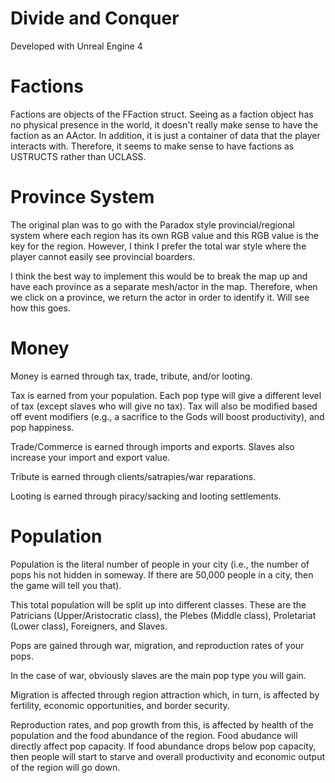 # Divide and Conquer

Developed with Unreal Engine 4


# Factions

Factions are objects of the FFaction struct. Seeing as a faction object has no physical presence in the world, it doesn't really make
sense to have the faction as an AActor. In addition, it is just a container of data that the player interacts with. Therefore, it seems
to make sense to have factions as USTRUCTS rather than UCLASS.


# Province System

The original plan was to go with the Paradox style provincial/regional system where each region has its own RGB value and this
RGB value is the key for the region. However, I think I prefer the total war style where the player cannot easily see provincial 
boarders. 

I think the best way to implement this would be to break the map up and have each province as a separate mesh/actor in the map.
Therefore, when we click on a province, we return the actor in order to identify it. Will see how this goes.


# Money

Money is earned through tax, trade, tribute, and/or looting.

Tax is earned from your population. Each pop type will give a different level of tax (except slaves who will give no tax).
Tax will also be modified based off event modifiers (e.g., a sacrifice to the Gods will boost productivity), and pop happiness.

Trade/Commerce is earned through imports and exports. Slaves also increase your import and export value.

Tribute is earned through clients/satrapies/war reparations.

Looting is earned through piracy/sacking and looting settlements.


# Population

Population is the literal number of people in your city (i.e., the number of pops his not hidden in someway. If there are 50,000 people
in a city, then the game will tell you that). 

This total population will be split up into different classes. These are the Patricians (Upper/Aristocratic class), the Plebes 
(Middle class), Proletariat (Lower class), Foreigners, and Slaves.

Pops are gained through war, migration, and reproduction rates of your pops. 

In the case of war, obviously slaves are the main pop type you will gain. 

Migration is affected through region attraction which, in turn, is affected by fertility, economic opportunities, and border security.

Reproduction rates, and pop growth from this, is affected by health of the population and the food abundance of the region. Food abudance
will directly affect pop capacity. If food abundance drops below pop capacity, then people will start to starve and overall productivity
and economic output of the region will go down.